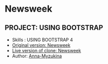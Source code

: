 # Newsweek
## PROJECT: USING BOOTSTRAP
* Skills :  USING BOOTSTRAP 4
* [Original version: Newsweek](https://www.newsweek.com/)
* [Live version of clone: Newsweek](https://anna-myzukina.github.io/Newsweek/)
* Author: [Anna-Myzukina](https://github.com/Anna-Myzukina)
